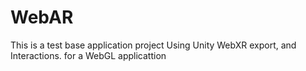 # WebAR
This is  a test base application project  Using Unity WebXR export, and Interactions. for a WebGL applicattion
